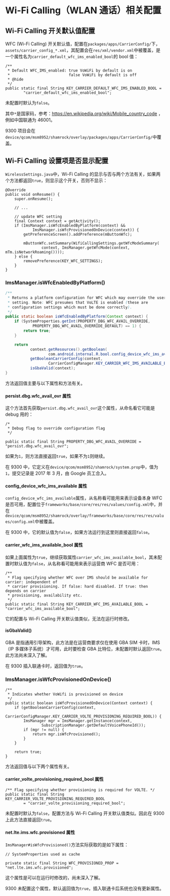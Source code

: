 # Wi-Fi Calling（WLAN 通话）相关配置

## Wi-Fi Calling 开关默认值配置

WFC (Wi-Fi Calling) 开关默认值，配置在`packages/apps/CarrierConfig/`下，`assets/carrier_config_*.xml`，其配置会在`res/xml/vendor.xml`中被覆盖，是一个属性名为`carrier_default_wfc_ims_enabled_bool`的 bool 值：

```
/**
 * Default WFC_IMS_enabled: true VoWiFi by default is on
 *                          false VoWiFi by default is off
 * @hide
 */
public static final String KEY_CARRIER_DEFAULT_WFC_IMS_ENABLED_BOOL =
        "carrier_default_wfc_ims_enabled_bool";
```

未配置时默认为`false`。

其中`*`是国家码，参考：https://en.wikipedia.org/wiki/Mobile_country_code ，例如中国联通为 46001。

9300 项目会在`device/qcom/msm8952/shamrock/overlay/packages/apps/CarrierConfig/`中覆盖。

## Wi-Fi Calling 设置项是否显示配置

`WirelessSettings.java`中，Wi-Fi Calling 的显示与否与两个方法有关，如果两个方法都返回`true`，则显示这个开关，否则不显示：

```
@Override
public void onResume() {
    super.onResume();

    // ...

    // update WFC setting
    final Context context = getActivity();
    if (ImsManager.isWfcEnabledByPlatform(context) &&
            ImsManager.isWfcProvisionedOnDevice(context)) {
        getPreferenceScreen().addPreference(mButtonWfc);

        mButtonWfc.setSummary(WifiCallingSettings.getWfcModeSummary(
                context, ImsManager.getWfcMode(context, mTm.isNetworkRoaming())));
    } else {
        removePreference(KEY_WFC_SETTINGS);
    }
}
```

### ImsManager.isWfcEnabledByPlatform()

```java
/**
 * Returns a platform configuration for WFC which may override the user
 * setting. Note: WFC presumes that VoLTE is enabled (these are
 * configuration settings which must be done correctly).
 */
public static boolean isWfcEnabledByPlatform(Context context) {
    if (SystemProperties.getInt(PROPERTY_DBG_WFC_AVAIL_OVERRIDE,
            PROPERTY_DBG_WFC_AVAIL_OVERRIDE_DEFAULT) == 1) {
        return true;
    }

    return
           context.getResources().getBoolean(
                   com.android.internal.R.bool.config_device_wfc_ims_available) &&
           getBooleanCarrierConfig(context,
                   CarrierConfigManager.KEY_CARRIER_WFC_IMS_AVAILABLE_BOOL) &&
           isGbaValid(context);
}
```

方法返回值主要与以下属性和方法有关。

#### persist.dbg.wfc_avail_ovr 属性

这个方法首先获取`persist.dbg.wfc_avail_ovr`这个属性，从命名看它可能是 debug 用的：

```
/*
 * Debug flag to override configuration flag
 */

public static final String PROPERTY_DBG_WFC_AVAIL_OVERRIDE = "persist.dbg.wfc_avail_ovr";
```

如果为`1`，则方法直接返回`true`，如果不为`1`则继续。

在 9300 中，它定义在`device/qcom/msm8952/shamrock/system.prop`中，值为`1`，提交记录是 2017 年 3 月，由 Google 员工合入。

#### config_device_wfc_ims_available 属性

`config_device_wfc_ims_available`属性，从名称看可能用来表示设备本身 WFC 是否可用，配置位于`frameworks/base/core/res/res/values/config.xml`中，并在`device/qcom/msm8952/shamrock/overlay/frameworks/base/core/res/res/values/config.xml`中被覆盖。

在 9300 中，它的默认值为`false`，如果方法运行到这里则直接返回`false`。

#### carrier_wfc_ims_available_bool 属性

如果上面属性为`true`，继续获取属性`carrier_wfc_ims_available_bool`，其未配置时默认值为`false`，从名称看可能用来表示运营商 WFC 是否可用：

```
/**
 * Flag specifying whether WFC over IMS should be available for carrier: independent of
 * carrier provisioning. If false: hard disabled. If true: then depends on carrier
 * provisioning, availability etc.
 */
public static final String KEY_CARRIER_WFC_IMS_AVAILABLE_BOOL = "carrier_wfc_ims_available_bool";
```

它的配置与 Wi-Fi Calling 开关默认值类似，无法在运行时修改。

#### isGbaValid()

GBA 是指通用引导架构，此方法是在运营商要求仅在使用 GBA SIM 卡时，IMS（IP 多媒体子系统）才可用，此时要检查 GBA 比特位，未配置时默认返回`true`。此方法尚未深入了解。

在 9300 插入联通卡时，返回值为`true`。

### ImsManager.isWfcProvisionedOnDevice()

```
/**
 * Indicates whether VoWifi is provisioned on device
 */
public static boolean isWfcProvisionedOnDevice(Context context) {
    if (getBooleanCarrierConfig(context,
            CarrierConfigManager.KEY_CARRIER_VOLTE_PROVISIONING_REQUIRED_BOOL)) {
        ImsManager mgr = ImsManager.getInstance(context,
                SubscriptionManager.getDefaultVoicePhoneId());
        if (mgr != null) {
            return mgr.isWfcProvisioned();
        }
    }

    return true;
}
```

方法返回值与以下两个属性有关。

#### carrier_volte_provisioning_required_bool 属性

```
/** Flag specifying whether provisioning is required for VOLTE. */
public static final String KEY_CARRIER_VOLTE_PROVISIONING_REQUIRED_BOOL
        = "carrier_volte_provisioning_required_bool";
```

未配置时默认为`false`，配置方法与 Wi-Fi Calling 开关默认值类似。因此在 9300 上此方法直接返回`true`。

#### net.lte.ims.wfc.provisioned 属性

`ImsManager#isWfcProvisioned()`方法实际获取的是如下属性：

```
// SystemProperties used as cache

private static final String WFC_PROVISIONED_PROP = "net.lte.ims.wfc.provisioned";
```

这个属性是可以在运行时修改的，尚未深入了解。

9300 未配置这个属性，默认返回值为`true`，插入联通卡后系统也没有更新属性。
